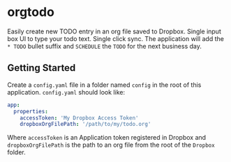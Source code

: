 # orgtodo

Easily create new TODO entry in an org file saved to Dropbox. Single input box UI to type your todo text. Single click sync. The application will add the `* TODO` bullet suffix and `SCHEDULE` the `TODO` for the next business day.

## Getting Started

Create a `config.yaml` file in a folder named `config` in the root of this application.
`config.yaml` should look like:
```yaml
app:
  properties:
    accessToken: 'My Dropbox Access Token'
    dropboxOrgFilePath: '/path/to/my/todo.org'
```
Where `accessToken` is an Application token registered in Dropbox and `dropboxOrgFilePath` is the path to an org file from the root of the `Dropbox` folder.
